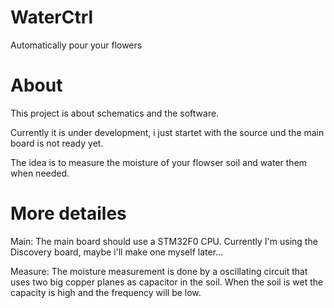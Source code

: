 # WaterCtrl
Automatically pour your flowers

# About
This project is about schematics and the software.

Currently it is under development, i just startet with the source und the main board
is not ready yet.

The idea is to measure the moisture of your flowser soil and water them when needed.

# More detailes
Main:
The main board should use a STM32F0 CPU. Currently I'm using the Discovery board, maybe i'll make one myself later…

Measure:
The moisture measurement is done by a oscillating circuit that uses two big copper planes as capacitor in the soil. When the soil is wet the capacity is high and the frequency will be low.

